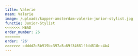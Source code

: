 ```yaml
---
title: Valerie
naam: Valerie
image: /uploads/kapper-amsterdam-valerie-junior-stylist.jpg
functie: Junior-Stylist
<<<<<<< HEAD
order_number: 26
=======
order: '26'
>>>>>>> cdddd2d5b919bc397a5a69f34681ffdd810ec4b4
---
```


